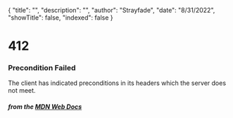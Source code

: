 {
    "title": "",
    "description": "",
    "author": "Strayfade",
    "date": "8/31/2022",
    "showTitle": false,
    "indexed": false
}
# 412
### Precondition Failed

The client has indicated preconditions in its headers which the server does not meet.

#### *from the [MDN Web Docs](https://developer.mozilla.org/en-US/docs/Web/HTTP/Status)* 